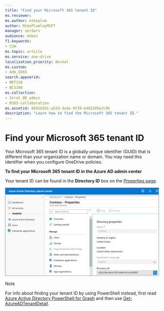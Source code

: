 ```yaml
---
title: "Find your Microsoft 365 tenant ID"
ms.reviewer: 
ms.author: mikeplum
author: MikePlumleyMSFT
manager: serdars
audience: Admin
f1.keywords:
- CSH
ms.topic: article
ms.service: one-drive
localization_priority: Normal
ms.custom: 
- Adm_O365
search.appverid:
- MET150
- BCS160
ms.collection: 
- Strat_OD_admin
- M365-collaboration
ms.assetid: 6891b561-a52d-4ade-9f39-b492285e2c9b
description: "Learn how to find the Microsoft 365 tenant ID."
---
```


# Find your Microsoft 365 tenant ID

Your Microsoft 365 tenant ID is a globally unique identifier (GUID) that is different than your organization name or domain. You may need this identifier when you configure OneDrive policies.
  
**To find your Microsoft 365 tenant ID in the Azure AD admin center**

Your tenant ID can be found in the **Directory ID** box on the [Properties page](https://aad.portal.azure.com/#blade/Microsoft_AAD_IAM/ActiveDirectoryMenuBlade/Properties).

![The Directory Properties pane in the Azure Admin Center dashboard](media/aad-dashboard-properties.png)
  
> [!NOTE]
> For info about finding your tenant ID by using PowerShell instead, first read [Azure Active Directory PowerShell for Graph](/powershell/azure/active-directory/install-adv2?view=azureadps-2.0&preserve-view=true) and then use [Get-AzureADTenantDetail](/powershell/module/azuread/Get-AzureADTenantDetail).
